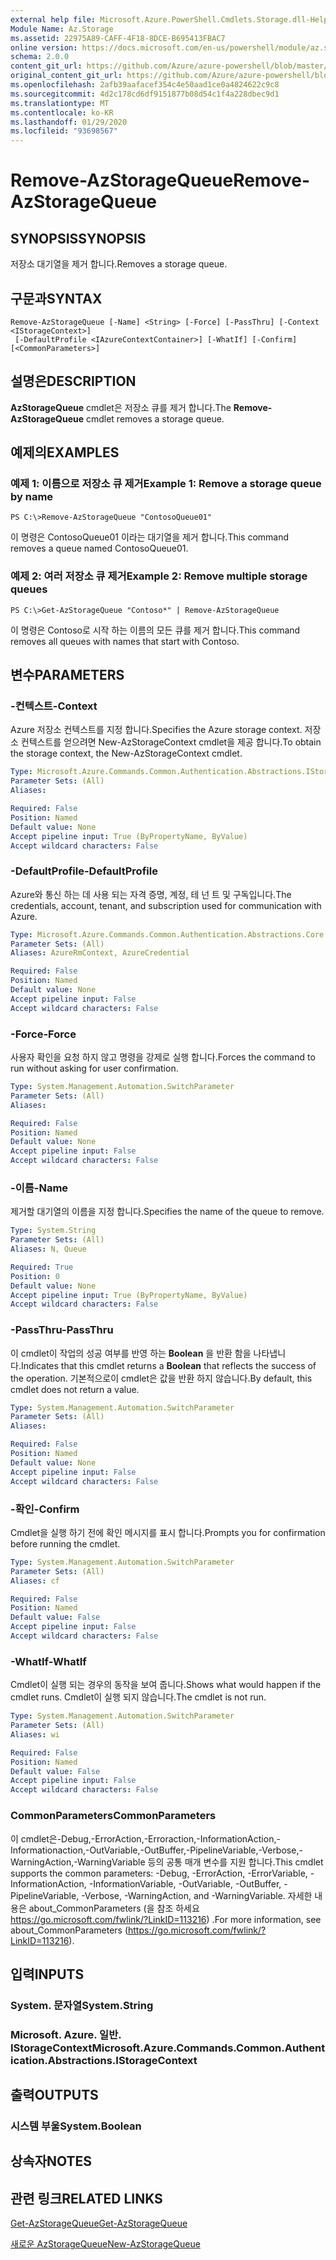 ```yaml
---
external help file: Microsoft.Azure.PowerShell.Cmdlets.Storage.dll-Help.xml
Module Name: Az.Storage
ms.assetid: 22975A89-CAFF-4F18-8DCE-B695413FBAC7
online version: https://docs.microsoft.com/en-us/powershell/module/az.storage/remove-azstoragequeue
schema: 2.0.0
content_git_url: https://github.com/Azure/azure-powershell/blob/master/src/Storage/Storage.Management/help/Remove-AzStorageQueue.md
original_content_git_url: https://github.com/Azure/azure-powershell/blob/master/src/Storage/Storage.Management/help/Remove-AzStorageQueue.md
ms.openlocfilehash: 2afb39aafacef354c4e50aad1ce0a4824622c9c8
ms.sourcegitcommit: 4d2c178cd6df9151877b08d54c1f4a228dbec9d1
ms.translationtype: MT
ms.contentlocale: ko-KR
ms.lasthandoff: 01/29/2020
ms.locfileid: "93698567"
---
```

# <span data-ttu-id="3f0e2-101">Remove-AzStorageQueue</span><span class="sxs-lookup"><span data-stu-id="3f0e2-101">Remove-AzStorageQueue</span></span>

## <span data-ttu-id="3f0e2-102">SYNOPSIS</span><span class="sxs-lookup"><span data-stu-id="3f0e2-102">SYNOPSIS</span></span>
<span data-ttu-id="3f0e2-103">저장소 대기열을 제거 합니다.</span><span class="sxs-lookup"><span data-stu-id="3f0e2-103">Removes a storage queue.</span></span>

## <span data-ttu-id="3f0e2-104">구문과</span><span class="sxs-lookup"><span data-stu-id="3f0e2-104">SYNTAX</span></span>

```
Remove-AzStorageQueue [-Name] <String> [-Force] [-PassThru] [-Context <IStorageContext>]
 [-DefaultProfile <IAzureContextContainer>] [-WhatIf] [-Confirm] [<CommonParameters>]
```

## <span data-ttu-id="3f0e2-105">설명은</span><span class="sxs-lookup"><span data-stu-id="3f0e2-105">DESCRIPTION</span></span>
<span data-ttu-id="3f0e2-106">**AzStorageQueue** cmdlet은 저장소 큐를 제거 합니다.</span><span class="sxs-lookup"><span data-stu-id="3f0e2-106">The **Remove-AzStorageQueue** cmdlet removes a storage queue.</span></span>

## <span data-ttu-id="3f0e2-107">예제의</span><span class="sxs-lookup"><span data-stu-id="3f0e2-107">EXAMPLES</span></span>

### <span data-ttu-id="3f0e2-108">예제 1: 이름으로 저장소 큐 제거</span><span class="sxs-lookup"><span data-stu-id="3f0e2-108">Example 1: Remove a storage queue by name</span></span>
```
PS C:\>Remove-AzStorageQueue "ContosoQueue01"
```

<span data-ttu-id="3f0e2-109">이 명령은 ContosoQueue01 이라는 대기열을 제거 합니다.</span><span class="sxs-lookup"><span data-stu-id="3f0e2-109">This command removes a queue named ContosoQueue01.</span></span>

### <span data-ttu-id="3f0e2-110">예제 2: 여러 저장소 큐 제거</span><span class="sxs-lookup"><span data-stu-id="3f0e2-110">Example 2: Remove multiple storage queues</span></span>
```
PS C:\>Get-AzStorageQueue "Contoso*" | Remove-AzStorageQueue
```

<span data-ttu-id="3f0e2-111">이 명령은 Contoso로 시작 하는 이름의 모든 큐를 제거 합니다.</span><span class="sxs-lookup"><span data-stu-id="3f0e2-111">This command removes all queues with names that start with Contoso.</span></span>

## <span data-ttu-id="3f0e2-112">변수</span><span class="sxs-lookup"><span data-stu-id="3f0e2-112">PARAMETERS</span></span>

### <span data-ttu-id="3f0e2-113">-컨텍스트</span><span class="sxs-lookup"><span data-stu-id="3f0e2-113">-Context</span></span>
<span data-ttu-id="3f0e2-114">Azure 저장소 컨텍스트를 지정 합니다.</span><span class="sxs-lookup"><span data-stu-id="3f0e2-114">Specifies the Azure storage context.</span></span>
<span data-ttu-id="3f0e2-115">저장소 컨텍스트를 얻으려면 New-AzStorageContext cmdlet을 제공 합니다.</span><span class="sxs-lookup"><span data-stu-id="3f0e2-115">To obtain the storage context, the New-AzStorageContext cmdlet.</span></span>

```yaml
Type: Microsoft.Azure.Commands.Common.Authentication.Abstractions.IStorageContext
Parameter Sets: (All)
Aliases:

Required: False
Position: Named
Default value: None
Accept pipeline input: True (ByPropertyName, ByValue)
Accept wildcard characters: False
```

### <span data-ttu-id="3f0e2-116">-DefaultProfile</span><span class="sxs-lookup"><span data-stu-id="3f0e2-116">-DefaultProfile</span></span>
<span data-ttu-id="3f0e2-117">Azure와 통신 하는 데 사용 되는 자격 증명, 계정, 테 넌 트 및 구독입니다.</span><span class="sxs-lookup"><span data-stu-id="3f0e2-117">The credentials, account, tenant, and subscription used for communication with Azure.</span></span>

```yaml
Type: Microsoft.Azure.Commands.Common.Authentication.Abstractions.Core.IAzureContextContainer
Parameter Sets: (All)
Aliases: AzureRmContext, AzureCredential

Required: False
Position: Named
Default value: None
Accept pipeline input: False
Accept wildcard characters: False
```

### <span data-ttu-id="3f0e2-118">-Force</span><span class="sxs-lookup"><span data-stu-id="3f0e2-118">-Force</span></span>
<span data-ttu-id="3f0e2-119">사용자 확인을 요청 하지 않고 명령을 강제로 실행 합니다.</span><span class="sxs-lookup"><span data-stu-id="3f0e2-119">Forces the command to run without asking for user confirmation.</span></span>

```yaml
Type: System.Management.Automation.SwitchParameter
Parameter Sets: (All)
Aliases:

Required: False
Position: Named
Default value: None
Accept pipeline input: False
Accept wildcard characters: False
```

### <span data-ttu-id="3f0e2-120">-이름</span><span class="sxs-lookup"><span data-stu-id="3f0e2-120">-Name</span></span>
<span data-ttu-id="3f0e2-121">제거할 대기열의 이름을 지정 합니다.</span><span class="sxs-lookup"><span data-stu-id="3f0e2-121">Specifies the name of the queue to remove.</span></span>

```yaml
Type: System.String
Parameter Sets: (All)
Aliases: N, Queue

Required: True
Position: 0
Default value: None
Accept pipeline input: True (ByPropertyName, ByValue)
Accept wildcard characters: False
```

### <span data-ttu-id="3f0e2-122">-PassThru</span><span class="sxs-lookup"><span data-stu-id="3f0e2-122">-PassThru</span></span>
<span data-ttu-id="3f0e2-123">이 cmdlet이 작업의 성공 여부를 반영 하는 **Boolean** 을 반환 함을 나타냅니다.</span><span class="sxs-lookup"><span data-stu-id="3f0e2-123">Indicates that this cmdlet returns a **Boolean** that reflects the success of the operation.</span></span>
<span data-ttu-id="3f0e2-124">기본적으로이 cmdlet은 값을 반환 하지 않습니다.</span><span class="sxs-lookup"><span data-stu-id="3f0e2-124">By default, this cmdlet does not return a value.</span></span>

```yaml
Type: System.Management.Automation.SwitchParameter
Parameter Sets: (All)
Aliases:

Required: False
Position: Named
Default value: None
Accept pipeline input: False
Accept wildcard characters: False
```

### <span data-ttu-id="3f0e2-125">-확인</span><span class="sxs-lookup"><span data-stu-id="3f0e2-125">-Confirm</span></span>
<span data-ttu-id="3f0e2-126">Cmdlet을 실행 하기 전에 확인 메시지를 표시 합니다.</span><span class="sxs-lookup"><span data-stu-id="3f0e2-126">Prompts you for confirmation before running the cmdlet.</span></span>

```yaml
Type: System.Management.Automation.SwitchParameter
Parameter Sets: (All)
Aliases: cf

Required: False
Position: Named
Default value: False
Accept pipeline input: False
Accept wildcard characters: False
```

### <span data-ttu-id="3f0e2-127">-WhatIf</span><span class="sxs-lookup"><span data-stu-id="3f0e2-127">-WhatIf</span></span>
<span data-ttu-id="3f0e2-128">Cmdlet이 실행 되는 경우의 동작을 보여 줍니다.</span><span class="sxs-lookup"><span data-stu-id="3f0e2-128">Shows what would happen if the cmdlet runs.</span></span>
<span data-ttu-id="3f0e2-129">Cmdlet이 실행 되지 않습니다.</span><span class="sxs-lookup"><span data-stu-id="3f0e2-129">The cmdlet is not run.</span></span>

```yaml
Type: System.Management.Automation.SwitchParameter
Parameter Sets: (All)
Aliases: wi

Required: False
Position: Named
Default value: False
Accept pipeline input: False
Accept wildcard characters: False
```

### <span data-ttu-id="3f0e2-130">CommonParameters</span><span class="sxs-lookup"><span data-stu-id="3f0e2-130">CommonParameters</span></span>
<span data-ttu-id="3f0e2-131">이 cmdlet은-Debug,-ErrorAction,-Erroraction,-InformationAction,-Informationaction,-OutVariable,-OutBuffer,-PipelineVariable,-Verbose,-WarningAction,-WarningVariable 등의 공통 매개 변수를 지원 합니다.</span><span class="sxs-lookup"><span data-stu-id="3f0e2-131">This cmdlet supports the common parameters: -Debug, -ErrorAction, -ErrorVariable, -InformationAction, -InformationVariable, -OutVariable, -OutBuffer, -PipelineVariable, -Verbose, -WarningAction, and -WarningVariable.</span></span> <span data-ttu-id="3f0e2-132">자세한 내용은 about_CommonParameters (을 참조 하세요 https://go.microsoft.com/fwlink/?LinkID=113216) .</span><span class="sxs-lookup"><span data-stu-id="3f0e2-132">For more information, see about_CommonParameters (https://go.microsoft.com/fwlink/?LinkID=113216).</span></span>

## <span data-ttu-id="3f0e2-133">입력</span><span class="sxs-lookup"><span data-stu-id="3f0e2-133">INPUTS</span></span>

### <span data-ttu-id="3f0e2-134">System. 문자열</span><span class="sxs-lookup"><span data-stu-id="3f0e2-134">System.String</span></span>

### <span data-ttu-id="3f0e2-135">Microsoft. Azure. 일반. IStorageContext</span><span class="sxs-lookup"><span data-stu-id="3f0e2-135">Microsoft.Azure.Commands.Common.Authentication.Abstractions.IStorageContext</span></span>

## <span data-ttu-id="3f0e2-136">출력</span><span class="sxs-lookup"><span data-stu-id="3f0e2-136">OUTPUTS</span></span>

### <span data-ttu-id="3f0e2-137">시스템 부울</span><span class="sxs-lookup"><span data-stu-id="3f0e2-137">System.Boolean</span></span>

## <span data-ttu-id="3f0e2-138">상속자</span><span class="sxs-lookup"><span data-stu-id="3f0e2-138">NOTES</span></span>

## <span data-ttu-id="3f0e2-139">관련 링크</span><span class="sxs-lookup"><span data-stu-id="3f0e2-139">RELATED LINKS</span></span>

[<span data-ttu-id="3f0e2-140">Get-AzStorageQueue</span><span class="sxs-lookup"><span data-stu-id="3f0e2-140">Get-AzStorageQueue</span></span>](./Get-AzStorageQueue.md)

[<span data-ttu-id="3f0e2-141">새로운 AzStorageQueue</span><span class="sxs-lookup"><span data-stu-id="3f0e2-141">New-AzStorageQueue</span></span>](./New-AzStorageQueue.md)

